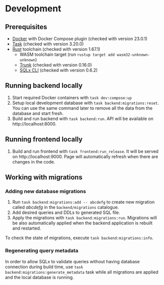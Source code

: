 # Development

## Prerequisites

* [Docker](https://www.docker.com/) with Docker Compose plugin (checked with version 23.0.1)
* [Task](https://taskfile.dev/) (checked with version 3.20.0)
* [Rust](https://www.rust-lang.org/) toolchain (checked with version 1.67.1)
  * WASM toolchain target (run `rustup target add wasm32-unknown-unknown`)
  * [Trunk](https://trunkrs.dev/) (checked with version 0.16.0)
  * [SQLx CLI](https://crates.io/crates/sqlx-cli) (checked with version 0.6.2)

## Running backend locally

1. Start required Docker containers with `task dev:compose:up`
2. Setup local development database with `task backend:migrations:reset`.
   You can use the same command later to remove
   all the data from the database and start fresh.
3. Build and run backend with `task backend:run`.
   API will be available on http://localhost:8000.

## Running frontend locally

1. Build and run frontend with `task frontend:run_release`.
   It will be served on http://localhost:9000.
   Page will automatically refresh when there are changes in the code.

## Working with migrations

### Adding new database migrations

1. Run `task backend:migrations:add -- abcdefg`
   to create new migration called *abcdefg* in the `backend/migrations` catalogue.
2. Add desired queries and DDLs to generated SQL file.
3. Apply the migrations with `task backend:migrations:run`.
   Migrations will be also automatically applied when the backend application is rebuilt and restarted.

To check the state of migrations, execute `task backend:migrations:info`.

### Regenerating query metadata

In order to allow SQLx to validate queries without having database connection during build time, 
use `task backend:migrations:generate_metadata` task while all migrations are applied and the local database is running.